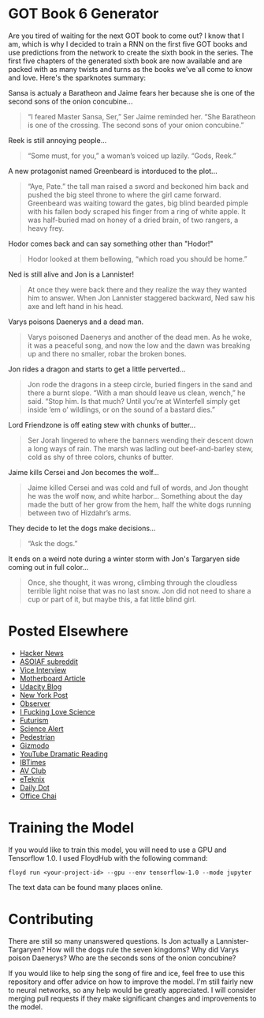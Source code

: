 # GOT Book 6 Generator

Are you tired of waiting for the next GOT book to come out? I know that I am, which is why I decided to train a RNN on the first five GOT books and use predictions from the network to create the sixth book in the series. The first five chapters of the generated sixth book are now available and are packed with as many twists and turns as the books we've all come to know and love. Here's the sparknotes summary:

Sansa is actualy a Baratheon and Jaime fears her because she is one of the second sons of the onion concubine...
> “I feared Master Sansa, Ser,” Ser Jaime reminded her. “She Baratheon is one of the crossing. The second sons of your onion concubine.”

Reek is still annoying people...
> “Some must, for you,” a woman’s voiced up lazily. “Gods, Reek.”

A new protagonist named Greenbeard is intorduced to the plot...
> “Aye, Pate.” the tall man raised a sword and beckoned him back and pushed the big steel throne to where the girl came forward. Greenbeard was waiting toward the gates, big blind bearded pimple with his fallen body scraped his finger from a ring of white apple. It was half-buried mad on honey of a dried brain, of two rangers, a heavy frey.

Hodor comes back and can say something other than "Hodor!"
> Hodor looked at them bellowing, “which road you should be home.”

Ned is still alive and Jon is a Lannister!
> At once they were back there and they realize the way they wanted him to answer. When Jon Lannister staggered backward, Ned saw his axe and left hand in his head.

Varys poisons Daenerys and a dead man.
> Varys poisoned Daenerys and another of the dead men. As he woke, it was a peaceful song, and now the low and the dawn was breaking up and there no smaller, robar the broken bones.

Jon rides a dragon and starts to get a little perverted...
> Jon rode the dragons in a steep circle, buried fingers in the sand and there a burnt slope. “With a man should leave us clean, wench,” he said. “Stop him. Is that much? Until you’re at Winterfell simply get inside ’em o’ wildlings, or on the sound of a bastard dies.”

Lord Friendzone is off eating stew with chunks of butter...
> Ser Jorah lingered to where the banners wending their descent down a long ways of rain. The marsh was ladling out beef-and-barley stew, cold as shy of three colors, chunks of butter.

Jaime kills Cersei and Jon becomes the wolf...
> Jaime killed Cersei and was cold and full of words, and Jon thought he was the wolf now, and white harbor... Something about the day made the butt of her grow from the hem, half the white dogs running between two of Hizdahr’s arms.

They decide to let the dogs make decisions...
> “Ask the dogs.”

It ends on a weird note during a winter storm with Jon's Targaryen side coming out in full color... 
> Once, she thought, it was wrong, climbing through the cloudless terrible light noise that was no last snow. Jon did not need to share a cup or part of it, but maybe this, a fat little blind girl.

# Posted Elsewhere

- [Hacker News](https://news.ycombinator.com/submitted?id=zthoutt)
- [ASOIAF subreddit](https://www.reddit.com/r/asoiaf/comments/6vhqyr/spoilers_extended_somebody_is_training_a_neural/)
- [Vice Interview](https://motherboard.vice.com/en_us/article/evvq3n/game-of-thrones-winds-of-winter-neural-network)
- [Motherboard Article](https://motherboard.vice.com/en_us/article/bjjp4a/winds-of-winter-neural-network)
- [Udacity Blog](http://blog.udacity.com/2017/08/neural-network-game-of-thrones.html)
- [New York Post](http://nypost.com/2017/08/29/artificial-intelligence-is-writing-the-next-game-of-thrones-book/)
- [Observer](http://observer.com/2017/08/game-of-thrones-next-book-artificial-intelligence/)
- [I Fucking Love Science](http://www.iflscience.com/technology/artificial-intelligence-is-attempting-to-write-the-next-game-of-thrones-book/)
- [Futurism](https://futurism.com/the-next-five-game-of-thrones-chapters-have-been-leaked-by-an-ai/)
- [Science Alert](https://www.sciencealert.com/everyone-s-so-sick-of-waiting-for-the-next-game-of-thrones-book-an-ai-just-wrote-it-for-us)
- [Pedestrian](https://www.pedestrian.tv/tech/game-of-thrones-written-by-neural-network/)
- [Gizmodo](http://io9.gizmodo.com/rest-easy-george-r-r-martin-a-computer-program-has-w-1798541924)
- [YouTube Dramatic Reading](https://www.youtube.com/watch?v=DC7s0YsDeBo)
- [IBTimes](http://www.ibtimes.co.uk/this-ai-just-wrote-first-five-chapters-george-rr-martins-next-book-1637086)
- [AV Club](http://www.avclub.com/if-george-r-r-martin-wont-write-winds-of-winter-this-1798538382)
- [eTeknix](https://www.eteknix.com/neural-network-writes-new-game-thrones-novel/)
- [Daily Dot](https://www.dailydot.com/parsec/neural-network-winds-of-winter/)
- [Office Chai](https://officechai.com/news/tired-waiting-next-game-thrones-book-engineer-builds-neural-network-write/)

# Training the Model

If you would like to train this model, you will need to use a GPU and Tensorflow 1.0. I used FloydHub with the following command:
```
floyd run <your-project-id> --gpu --env tensorflow-1.0 --mode jupyter
```

The text data can be found many places online. 

# Contributing

There are still so many unanswered questions. Is Jon actually a Lannister-Targaryen? How will the dogs rule the seven kingdoms? Why did Varys poison Daenerys? Who are the seconds sons of the onion concubine? 

If you would like to help sing the song of fire and ice, feel free to use this repository and offer advice on how to improve the model. I'm still fairly new to neural networks, so any help would be greatly appreciated. I will consider merging pull requests if they make significant changes and improvements to the model.
